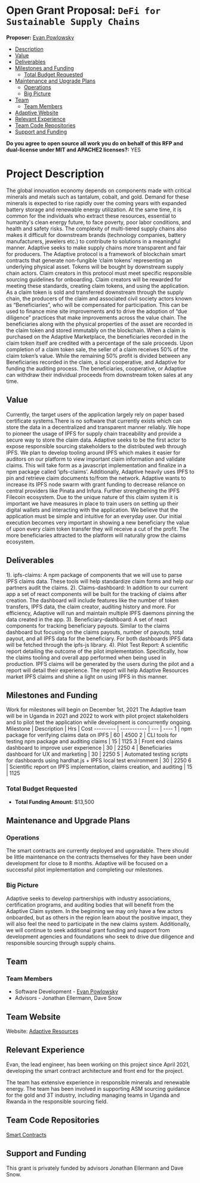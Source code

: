 # Open Grant Proposal: `DeFi for Sustainable Supply Chains`

**Proposer:** [Evan Powlowsky](https://github.com/PowVT)

- [Description](#project-description)
- [Value](#value)
- [Deliverables](#deliverables)
- [Milestones and Funding](#milestones-and-funding)
  - [Total Budget Requested](#total-budget-requested)
- [Maintenance and Upgrade Plans](#maintenance-and-upgrade-plans)
  - [Operations](#operations)
  - [Big Picture](#big-picture)
- [Team](#team)
  - [Team Members](#team-members)
- [Adaptive Website](#team-website)
- [Relevant Experience](#relevant-experience)
- [Team Code Repositories](#team-code-repositories)
- [Support and Funding](#support-and-funding)

**Do you agree to open source all work you do on behalf of this RFP and dual-license under MIT and APACHE2 licenses?:** YES

# Project Description

The global innovation economy depends on components made with critical minerals and metals such as tantalum, cobalt, and gold. Demand for these minerals is expected to rise rapidly over the coming years with expanded battery storage and renewable energy utilization. At the same time, it is common for the individuals who extract these resources, essential to humanity's clean energy future, to face poverty, poor labor conditions, and health and safety risks. The complexity of multi-tiered supply chains also makes it difficult for downstream brands (technology companies, battery manufacturers, jewelers etc.) to contribute to solutions in a meaningful manner.
Adaptive seeks to make supply chains more transparent and fair for producers. The Adaptive protocol is a framework of blockchain smart contracts that generate non-fungible ‘claim tokens’ representing an underlying physical asset. Tokens will be bought by downstream supply chain actors. Claim creators in this protocol must meet specific responsible sourcing guidelines for onboarding. Claim creators will be rewarded for meeting these standards, creating claim tokens, and using the application.
As a claim token is sold and transferred downstream through the supply chain, the producers of the claim and associated civil society actors known as “Beneficiaries”, who will be compensated for participation. This can be used to finance mine site improvements and to drive the adoption of “due diligence” practices that make improvements across the value chain. The beneficiaries along with the physical properties of the asset are recorded in the claim token and stored immutably on the blockchain.
When a claim is purchased on the Adaptive Marketplace, the beneficiaries recorded in the claim token itself are credited with a percentage of the sale proceeds. Upon completion of a claim token sale, the seller of a claim receives 50% of the claim token’s value. While the remaining 50% profit is divided between any Beneficiaries recorded in the claim, a local cooperative, and Adaptive for funding the auditing process. The beneficiaries, cooperative, or Adaptive can withdraw their individual proceeds from downstream token sales at any time.

## Value

Currently, the target users of the application largely rely on paper based certificate systems.There is no software that currently exists which can store the data in a decentralized and transparent manner reliably. We hope to pioneer the usage of IPFS for supply chain traceability and provide a secure way to store the claim data. Adaptive seeks to be the first actor to expose responsible sourcing stakeholders to the distributed web through IPFS.
We plan to develop tooling around IPFS which makes it easier for auditors on our platform to view important claim information and validate claims. This will take form as a javascript implementation and finalize in a npm package called ‘ipfs-claims’.
Additionally, Adaptive heavily uses IPFS to pin and retrieve claim documents to/from the network. Adaptive wants to increase its IPFS node swarm with grant funding to decrease reliance on central providers like Pinata and Infura. Further strengthening the IPFS Filecoin ecosystem.
Due to the unique nature of this claim system it is important we have measures in place to train users on setting up their digital wallets and interacting with the application. We believe that the application must be simple and intuitive for an everyday user. Our initial execution becomes very important in showing a new beneficiary the value of upon every claim token transfer they will receive a cut of the profit. The more beneficiaries attracted to the platform will naturally grow the claims ecosystem.

## Deliverables

1). ipfs-claims: A npm package of components that we will use to parse IPFS claims data. These tools will help standardize claim forms and help our partners audit the claims.
2). Claims-dashboard: In addition to our current app a set of react components will be built for the tracking of claims after creation. The dashboard will include features like the number of token transfers, IPFS data, the claim creator, auditing history and more. For efficiency, Adaptive will run and maintain multiple IPFS daemons pinning the data created in the app.
3). Beneficiary-dashboard: A set of react components for tracking beneficiary payouts. Similar to the claims dashboard but focusing on the claims payouts, number of payouts, total payout, and all IPFS data for the beneficiary. For both dashboards IPFS data will be fetched through the ipfs-js library.
4). Pilot Test Report: A scientific report detailing the outcome of the pilot implementation. Specifically, how the claims tooling and overall app performed when being used in production. IPFS claims will be generated by the users during the pilot and a report will detail their experience. The report will help Adaptive Resources market IPFS claims and shine a light on using IPFS in this manner.

## Milestones and Funding

Work for milestones will begin on December 1st, 2021
The Adaptive team will be in Uganda in 2021 and 2022 to work with pilot project stakeholders and to pilot test the application while development is concurrently ongoing.
Milestone | Description | Hrs | Cost
--------- | ----------- | --- | ----
1 | npm package for verifying claims data on IPFS | 60 | 4500
2 | CLI tools for testing npm package and auditing claims | 15 | 1125
3 | Front end claims dashboard to improve user experience | 30 | 2250
4 | Beneficiaries dashboard for UX and marketing | 30 | 2250
5 | Automated testing scripts for dashboards using hardhat.js + IPFS local test environment | 30 | 2250
6 | Scientific report on IPFS implementation, claims creation, and auditing | 15 | 1125

### Total Budget Requested

- **Total Funding Amount:** $13,500

## Maintenance and Upgrade Plans

### Operations

The smart contracts are currently deployed and upgradable. There should be little maintenance on the contracts themselves for they have been under development for close to 8 months. Adaptive will be focused on a successful pilot implementation and completing our milestones.

### Big Picture

Adaptive seeks to develop partnerships with industry associations, certification programs, and auditing bodies that will benefit from the Adaptive Claim system. In the beginning we may only have a few actors onboarded, but as others in the region learn about the positive impact, they will also feel the need to participate in the new claims system.
Additionally, we will continue to seek additional grant funding and support from development agencies and foundations who seek to drive due diligence and responsible sourcing through supply chains.

## Team

### Team Members

- Software Development - [Evan Powlowsky](https://github.com/PowVT)
- Advisors - Jonathan Ellermann, Dave Snow

## Team Website

Website: [Adaptive Resources](https://adaptiveresources.io)

## Relevant Experience

Evan, the lead engineer, has been working on this project since April 2021, developing the smart contract architecture and front end for the project.

The team has extensive experience in responsible minerals and renewable energy. The team has been involved in supporting ASM sourcing guidance for the gold and 3T industry, including managing teams in Uganda and Rwanda in the responsible sourcing field.

## Team Code Repositories

[Smart Contracts](https://github.com/PowVT/adaptive-smart-contracts)

## Support and Funding

This grant is privately funded by advisors Jonathan Ellermann and Dave Snow.
